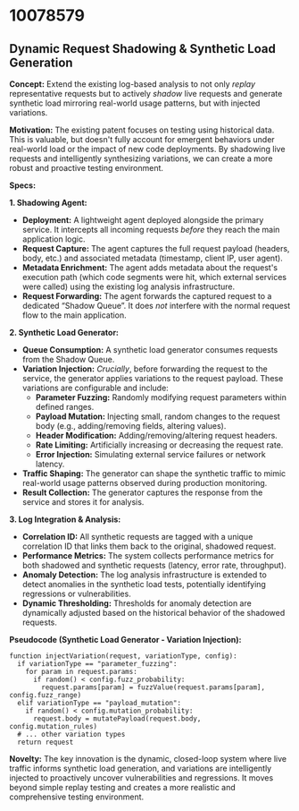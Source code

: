 # 10078579

## Dynamic Request Shadowing & Synthetic Load Generation

**Concept:** Extend the existing log-based analysis to not only *replay* representative requests but to actively *shadow* live requests and generate synthetic load mirroring real-world usage patterns, but with injected variations.

**Motivation:** The existing patent focuses on testing using historical data. This is valuable, but doesn't fully account for emergent behaviors under real-world load or the impact of new code deployments. By shadowing live requests and intelligently synthesizing variations, we can create a more robust and proactive testing environment.

**Specs:**

**1. Shadowing Agent:**

*   **Deployment:** A lightweight agent deployed alongside the primary service. It intercepts all incoming requests *before* they reach the main application logic.
*   **Request Capture:** The agent captures the full request payload (headers, body, etc.) and associated metadata (timestamp, client IP, user agent).
*   **Metadata Enrichment:** The agent adds metadata about the request's execution path (which code segments were hit, which external services were called) using the existing log analysis infrastructure.
*   **Request Forwarding:** The agent forwards the captured request to a dedicated “Shadow Queue”. It does *not* interfere with the normal request flow to the main application.

**2. Synthetic Load Generator:**

*   **Queue Consumption:** A synthetic load generator consumes requests from the Shadow Queue.
*   **Variation Injection:** *Crucially*, before forwarding the request to the service, the generator applies variations to the request payload. These variations are configurable and include:
    *   **Parameter Fuzzing:** Randomly modifying request parameters within defined ranges.
    *   **Payload Mutation:** Injecting small, random changes to the request body (e.g., adding/removing fields, altering values).
    *   **Header Modification:** Adding/removing/altering request headers.
    *   **Rate Limiting:** Artificially increasing or decreasing the request rate.
    *   **Error Injection:**  Simulating external service failures or network latency.
*   **Traffic Shaping:** The generator can shape the synthetic traffic to mimic real-world usage patterns observed during production monitoring.
*   **Result Collection:** The generator captures the response from the service and stores it for analysis.

**3.  Log Integration & Analysis:**

*   **Correlation ID:**  All synthetic requests are tagged with a unique correlation ID that links them back to the original, shadowed request.
*   **Performance Metrics:** The system collects performance metrics for both shadowed and synthetic requests (latency, error rate, throughput).
*   **Anomaly Detection:** The log analysis infrastructure is extended to detect anomalies in the synthetic load tests, potentially identifying regressions or vulnerabilities.
*   **Dynamic Thresholding:** Thresholds for anomaly detection are dynamically adjusted based on the historical behavior of the shadowed requests.

**Pseudocode (Synthetic Load Generator - Variation Injection):**

```
function injectVariation(request, variationType, config):
  if variationType == "parameter_fuzzing":
    for param in request.params:
      if random() < config.fuzz_probability:
        request.params[param] = fuzzValue(request.params[param], config.fuzz_range)
  elif variationType == "payload_mutation":
    if random() < config.mutation_probability:
      request.body = mutatePayload(request.body, config.mutation_rules)
  # ... other variation types
  return request
```

**Novelty:** The key innovation is the dynamic, closed-loop system where live traffic informs synthetic load generation, and variations are intelligently injected to proactively uncover vulnerabilities and regressions. It moves beyond simple replay testing and creates a more realistic and comprehensive testing environment.